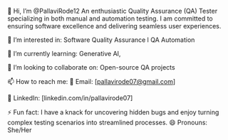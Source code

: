 👋 Hi, I’m @PallaviRode12
An enthusiastic Quality Assurance (QA) Tester specializing in both manual and automation testing. I am committed to ensuring software excellence and delivering seamless user experiences.

👀 I’m interested in:
Software Quality Assurance l QA Automation 

🌱 I’m currently learning: Generative AI, 

💞️ I’m looking to collaborate on:
Open-source QA projects

📫 How to reach me:
📧 Email: [pallavirode07@gmail.com]

🔗 LinkedIn: [linkedin.com/in/pallavirode07]

⚡ Fun fact:
I have a knack for uncovering hidden bugs and enjoy turning complex testing scenarios into streamlined processes.
😄 Pronouns:
She/Her




